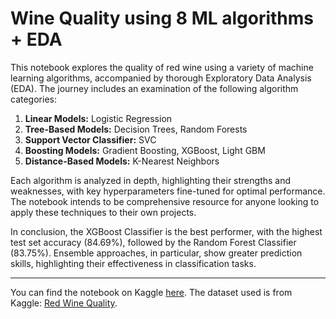 # Wine Quality using 8 ML algorithms + EDA

This notebook explores the quality of red wine using a variety of machine learning algorithms, accompanied by thorough Exploratory Data Analysis (EDA). The journey includes an examination of the following algorithm categories:

1. **Linear Models:** Logistic Regression
2. **Tree-Based Models:** Decision Trees, Random Forests
3. **Support Vector Classifier:** SVC
4. **Boosting Models:** Gradient Boosting, XGBoost, Light GBM
5. **Distance-Based Models:** K-Nearest Neighbors

Each algorithm is analyzed in depth, highlighting their strengths and weaknesses, with key hyperparameters fine-tuned for optimal performance. The notebook intends to be comprehensive resource for anyone looking to apply these techniques to their own projects. 


In conclusion, the XGBoost Classifier is the best performer, with the highest test set accuracy (84.69%), followed by the Random Forest Classifier (83.75%). Ensemble approaches, in particular, show greater prediction skills, highlighting their effectiveness in classification tasks.

---

You can find the notebook on Kaggle [here](https://www.kaggle.com/code/anitarostami/wine-quality-using-8-ml-algorithms-eda).
The dataset used is from Kaggle: [Red Wine Quality](https://www.kaggle.com/datasets/uciml/red-wine-quality-cortez-et-al-2009).
